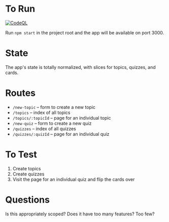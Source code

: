 # To Run

[![CodeQL](https://github.com/SOliv1/flash-cards-ca/actions/workflows/codeql-analysis.yml/badge.svg)](https://github.com/SOliv1/flash-cards-ca/actions/workflows/codeql-analysis.yml)

Run `npm start` in the project root and the app will be available on port 3000.


# State

The app's state is totally normalized, with slices for topics, quizzes, and cards.

# Routes

- `/new-topic` – form to create a new topic
- `/topics` – index of all topics
- `/topics/:topicId` – page for an individual topic
- `/new-quiz` – form to create a new quiz
- `/quizzes` – index of all quizzes
- `/quizzes/:quizId` – page for an individual quiz

# To Test

1. Create topics
2. Create quizzes
3. Visit the page for an individual quiz and flip the cards over

# Questions

Is this appropriately scoped? Does it have too many features? Too few?
